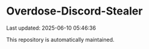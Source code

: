 # Overdose-Discord-Stealer

Last updated: 2025-06-10 05:46:36

This repository is automatically maintained.
